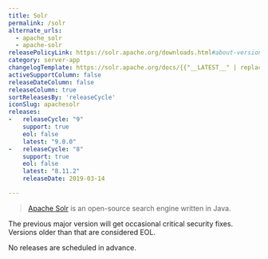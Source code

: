 ```yaml
---
title: Solr
permalink: /solr
alternate_urls:
  - apache_solr
  - apache-solr
releasePolicyLink: https://solr.apache.org/downloads.html#about-versions-and-support
category: server-app
changelogTemplate: https://solr.apache.org/docs/{{"__LATEST__" | replace:'.','_'}}/changes/Changes.html
activeSupportColumn: false
releaseDateColumn: false
releaseColumn: true
sortReleasesBy: 'releaseCycle'
iconSlug: apachesolr
releases:
-   releaseCycle: "9"
    support: true
    eol: false
    latest: "9.0.0"
-   releaseCycle: "8"
    support: true
    eol: false
    latest: "8.11.2"
    releaseDate: 2019-03-14

---
```


> [Apache Solr](https://solr.apache.org/) is an open-source search engine written in Java.

The previous major version will get occasional critical security fixes.
Versions older than that are considered EOL.

No releases are scheduled in advance.

